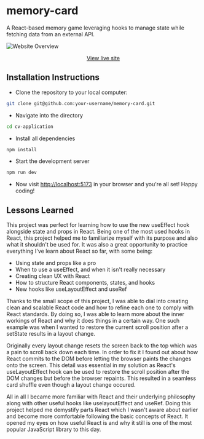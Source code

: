 # memory-card

A React-based memory game leveraging hooks to manage state while fetching data from an external API.

![Website Overview](https://github.com/user-attachments/assets/c6ccf120-307d-43b4-92bb-5f955e26c257)

<p align="center">
   <a href="https://stately-cuchufli-7175e0.netlify.app/">
    View live site
  </a>
</p>

## Installation Instructions
- Clone the repository to your local computer:

```bash
git clone git@github.com:your-username/memory-card.git
```
- Navigate into the directory

```bash
cd cv-application
```

- Install all dependencies

```bash
npm install
```

- Start the development server

```bash
npm run dev
```

- Now visit [http://localhost:5173](http://localhost:5173) in your browser and you're all set! Happy coding!

## Lessons Learned
This project was perfect for learning how to use the new useEffect hook alongside state and props in React. Being one of the most used hooks in React, this project helped me to familiarize myself with its purpose and also what it shouldn't be used for. It was also a great opportunity to practice everything I've learn about React so far, with some being:
- Using state and props like a pro
- When to use a useEffect, and when it isn't really necessary
- Creating clean UX with React
- How to structure React components, states, and hooks
- New hooks like useLayoutEffect and useRef

Thanks to the small scope of this project, I was able to dial into creating clean and scalable React code and how to refine each one to comply with React standards. By doing so, I was able to learn more about the inner workings of React and why it does things in a certain way. One such example was when I wanted to restore the current scroll position after a setState results in a layout change. 

Originally every layout change resets the screen back to the top which was a pain to scroll back down each time. In order to fix it I found out about how React commits to the DOM before letting the browser paints the changes onto the screen. This detail was essential in my solution as React's useLayoutEffect hook can be used to restore the scroll position after the DOM changes but before the browser repaints. This resulted in a seamless card shuffle even though a layout change occured. 

All in all I became more familiar with React and their underlying philosophy along with other useful hooks like uselayoutEffect and useRef. Doing this project helped me demystify parts React which I wasn't aware about earlier and become more comfortable following the basic concepts of React. It opened my eyes on how useful React is and why it still is one of the most popular JavaScript library to this day.
